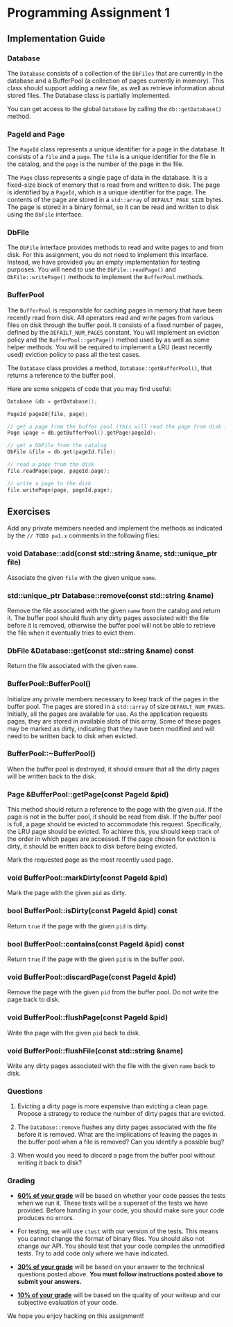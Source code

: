 # Programming Assignment 1

## Implementation Guide

### Database

The `Database` consists of a collection of the `DbFiles` that are currently in the database and a BufferPool (a
collection of pages currently in memory). This class should support adding a new file, as well as retrieve information
about stored files. The Database class is partially implemented.

You can get access to the global `Database` by calling the `db::getDatabase()` method.

### PageId and Page

The `PageId` class represents a unique identifier for a page in the database. It consists of a `file` and a `page`.
The `file` is a unique identifier for the file in the catalog, and the `page` is the number of the page in the file.

The `Page` class represents a single page of data in the database. It is a fixed-size block of memory that is read from
and written to disk. The page is identified by a `PageId`, which is a unique identifier for the page. The contents of
the page are stored in a `std::array` of `DEFAULT_PAGE_SIZE` bytes. The page is stored in a binary format, so it can be
read and written to disk using the `DbFile` interface.

### DbFile

The `DbFile` interface provides methods to read and write pages to and from disk. For this assignment, you do not need
to implement this interface. Instead, we have provided you an empty implementation for testing purposes. You will need
to use the `DbFile::readPage()` and `DbFile::writePage()` methods to implement the `BufferPool` methods.

### BufferPool

The `BufferPool` is responsible for caching pages in memory that have been recently read from disk. All operators read
and write pages from various files on disk through the buffer pool. It consists of a fixed number of pages, defined by
the `DEFAILT_NUM_PAGES` constant. You will implement an eviction policy and the `BufferPool::getPage()` method used by
as well as some helper methods. You will be required to implement a LRU (least recently used) eviction policy to pass
all the test cases.

The `Database` class provides a method, `Database::getBufferPool()`, that returns a reference to the buffer pool.

Here are some snippets of code that you may find useful:

```cpp
Database &db = getDatabase();

PageId pageId{file, page};

// get a page from the buffer pool (this will read the page from disk if it is not already in memory)
Page &page = db.getBufferPool().getPage(pageId);

// get a DbFile from the catalog
DbFile &file = db.get(pageId.file);

// read a page from the disk
file.readPage(page, pageId.page);

// write a page to the disk
file.writePage(page, pageId.page);
```

## Exercises

Add any private members needed and implement the methods as indicated by the `// TODO pa1.x` comments in the following
files:

### void Database::add(const std::string &name, std::unique_ptr<DbFile> file)

Associate the given `file` with the given unique `name`.

### std::unique_ptr<DbFile> Database::remove(const std::string &name)

Remove the file associated with the given `name` from the catalog and return it. The buffer pool should flush any dirty
pages associated with the file before it is removed, otherwise the buffer pool will not be able to retrieve the file
when it eventually tries to evict them.

### DbFile &Database::get(const std::string &name) const

Return the file associated with the given `name`.

### BufferPool::BufferPool()

Initialize any private members necessary to keep track of the pages in the buffer pool. The pages are stored in a
`std::array` of size `DEFAULT_NUM_PAGES`. Initially, all the pages are available for use. As the application requests
pages, they are stored in available slots of this array. Some of these pages may be marked as dirty, indicating that
they have been modified and will need to be written back to disk when evicted.

### BufferPool::~BufferPool()

When the buffer pool is destroyed, it should ensure that all the dirty pages will be written back to the disk.

### Page &BufferPool::getPage(const PageId &pid)

This method should return a reference to the page with the given `pid`. If the page is not in the buffer pool, it should
be read from disk. If the buffer pool is full, a page should be evicted to accommodate this request. Specifically, the
LRU page should be evicted. To achieve this, you should keep track of the order in which pages are accessed. If the page
chosen for eviction is dirty, it should be written back to disk before being evicted.

Mark the requested page as the most recently used page.

### void BufferPool::markDirty(const PageId &pid)

Mark the page with the given `pid` as dirty.

### bool BufferPool::isDirty(const PageId &pid) const

Return `true` if the page with the given `pid` is dirty.

### bool BufferPool::contains(const PageId &pid) const

Return `true` if the page with the given `pid` is in the buffer pool.

### void BufferPool::discardPage(const PageId &pid)

Remove the page with the given `pid` from the buffer pool. Do not write the page back to disk.

### void BufferPool::flushPage(const PageId &pid)

Write the page with the given `pid` back to disk.

### void BufferPool::flushFile(const std::string &name)

Write any dirty pages associated with the file with the given `name` back to disk.

### Questions

1. Evicting a dirty page is more expensive than evicting a clean page. Propose a strategy to reduce the number of dirty pages that are evicted.

2. The `Database::remove` flushes any dirty pages associated with the file before it is removed. What are the implications of leaving the pages in the buffer pool when a file is removed? Can you identify a possible bug?

3. When would you need to discard a page from the buffer pool without writing it back to disk?

### Grading

- <u>**60% of your grade**</u> will be based on whether your code passes the tests when we run it. These tests will be a superset
  of the tests we have provided. Before handing in your code, you should make sure your code produces no errors.

- For testing, we will use `ctest` with our version of the tests. This means you cannot change the format of binary files.
  You should also not change our API. You should test that your code compiles the unmodified tests. Try to add code only
  where we have indicated.

- <u>**30% of your grade**</u> will be based on your answer to the technical questions posted above. **You must follow instructions posted above to submit your answers.**

- <u>**10% of your grade</u>** will be based on the quality of your writeup and our subjective evaluation of your code.

We hope you enjoy hacking on this assignment!
